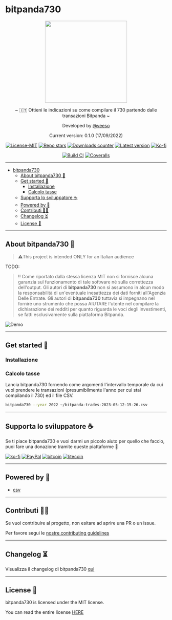 # bitpanda730

<p align="center">
  <img src="/docs/images/bitpanda730.png" width="256" height="256" />
</p>

<p align="center">~ 🇮🇹 Ottieni le indicazioni su come compilare il 730 partendo dalle transazioni Bitpanda ~</p>

<p align="center">Developed by <a href="https://veeso.github.io/" target="_blank">@veeso</a></p>
<p align="center">Current version: 0.1.0 (17/09/2022)</p>

<p align="center">
  <a href="https://opensource.org/licenses/MIT"
    ><img
      src="https://img.shields.io/badge/License-MIT-teal.svg"
      alt="License-MIT"
  /></a>
  <a href="https://github.com/veeso/bitpanda730/stargazers"
    ><img
      src="https://img.shields.io/github/stars/veeso/bitpanda730.svg"
      alt="Repo stars"
  /></a>
  <a href="https://crates.io/crates/bitpanda730"
    ><img
      src="https://img.shields.io/crates/d/bitpanda730.svg"
      alt="Downloads counter"
  /></a>
  <a href="https://crates.io/crates/bitpanda730"
    ><img
      src="https://img.shields.io/crates/v/bitpanda730.svg"
      alt="Latest version"
  /></a>
  <a href="https://ko-fi.com/veeso">
    <img
      src="https://img.shields.io/badge/donate-ko--fi-red"
      alt="Ko-fi"
  /></a>
</p>
<p align="center">
  <a href="https://github.com/veeso/bitpanda730/actions"
    ><img
      src="https://github.com/veeso/bitpanda730/workflows/Build/badge.svg"
      alt="Build CI"
  /></a>
  <a href="https://coveralls.io/github/veeso/bitpanda730"
    ><img
      src="https://coveralls.io/repos/github/veeso/bitpanda730/badge.svg"
      alt="Coveralls"
  /></a>
</p>

---

- [bitpanda730](#bitpanda730)
  - [About bitpanda730 🐼](#about-bitpanda730-)
  - [Get started 🏁](#get-started-)
    - [Installazione](#installazione)
    - [Calcolo tasse](#calcolo-tasse)
  - [Supporta lo sviluppatore ☕](#supporta-lo-sviluppatore-)
  - [Powered by 💪](#powered-by-)
  - [Contributi 🤝🏻](#contributi-)
  - [Changelog ⏳](#changelog-)
  - [License 📃](#license-)

---

## About bitpanda730 🐼

> ⚠️This project is intended ONLY for an Italian audience

TODO:

> ‼️ Come riportato dalla stessa licenza MIT non si fornisce alcuna garanzia sul funzionamento di tale software né sulla correttezza dell'output. Gli autori di **bitpanda730** non si assumono in alcun modo la responsabilità di un'eventuale inesattezza dei dati forniti all'Agenzia Delle Entrate.
> Gli autori di **bitpanda730** tuttavia si impegnano nel fornire uno strumento che possa AIUTARE l'utente nel compilare la dichiarazione dei redditi per quanto riguarda le voci degli investimenti, se fatti esclusivamente sulla piattaforma Bitpanda.

![Demo](/docs/images/demo.gif)

---

## Get started 🏁

### Installazione

### Calcolo tasse

Lancia bitpanda730 fornendo come argomenti l'intervallo temporale da cui vuoi prendere le transazioni (presumibilmente l'anno per cui stai compilando il 730) ed il file CSV.

```sh
bitpanda730 --year 2022 ~/bitpanda-trades-2023-05-12-15-26.csv
```

---

## Supporta lo sviluppatore ☕

Se ti piace bitpanda730 e vuoi darmi un piccolo aiuto per quello che faccio, puoi fare una donazione tramite queste piattaforme 🥳

[![ko-fi](https://img.shields.io/badge/Ko--fi-F16061?style=for-the-badge&logo=ko-fi&logoColor=white)](https://ko-fi.com/veeso)
[![PayPal](https://img.shields.io/badge/PayPal-00457C?style=for-the-badge&logo=paypal&logoColor=white)](https://www.paypal.me/chrisintin)
[![bitcoin](https://img.shields.io/badge/Bitcoin-ff9416?style=for-the-badge&logo=bitcoin&logoColor=white)](https://btc.com/bc1qvlmykjn7htz0vuprmjrlkwtv9m9pan6kylsr8w)
[![litecoin](https://img.shields.io/badge/Litecoin-345d9d?style=for-the-badge&logo=Litecoin&logoColor=white)](https://blockchair.com/litecoin/address/ltc1q89a7f859gt7nuekvnuuc25wapkq2f8ny78mp8l)

---

## Powered by 💪

- [csv](https://github.com/BurntSushi/rust-csv)

---

## Contributi 🤝🏻

Se vuoi contribuire al progetto, non esitare ad aprire una PR o un issue.

Per favore segui le [nostre contributing guidelines](CONTRIBUTING.md)

---

## Changelog ⏳

Visualizza il changelog di bitpanda730 [qui](CHANGELOG.md)

---

## License 📃

bitpanda730 is licensed under the MIT license.

You can read the entire license [HERE](LICENSE)
